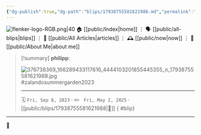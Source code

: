 ```yaml
---
{"dg-publish":true,"dg-path":"blips/17938755581621988.md","permalink":"/blips/17938755581621988/","title":"philipp on instagram @ 2023-09-08","created":"2023-09-08T14:00:00","updated":"2025-05-02T17:43:08"}
---
```



<div class="transclusion internal-embed is-loaded"><div class="markdown-embed">




![flenker-logo-RGB.png|40](/img/user/attachments/flenker-logo-RGB.png)
🏠 [[public/Index\|home]]  ⋮ 🗣️ [[public/all-blips\|blips]] ⋮  📝 [[public/All Articles\|articles]]  ⋮ 🕰️ [[public/now\|now]] ⋮ 🪪 [[public/About Me\|about me]]


</div></div>


> [!summary] **philipp**:
>
> ![376738369_166289433117616_4444103201855445355_n_17938755581621988.jpg](/img/user/attachments/376738369_166289433117616_4444103201855445355_n_17938755581621988.jpg)
> #zalandosummergarden2023
> - - -
>
> 🗓️ <code>Fri, Sep 8, 2023</code>  · ✏️ <code> Fri, May 2, 2025</code>  · [[public/blips/17938755581621988\|🔗]]
{ #blip}


- - -

 👾
